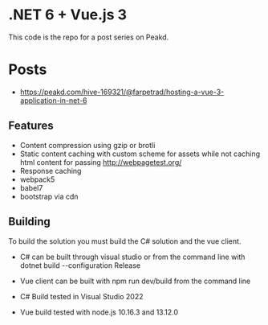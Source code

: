 # .NET 6 + Vue.js 3

This code is the repo for a post series on Peakd. 

# Posts
* https://peakd.com/hive-169321/@farpetrad/hosting-a-vue-3-application-in-net-6

## Features
 * Content compression using gzip or brotli 
 * Static content caching with custom scheme for assets while not caching html content for passing http://webpagetest.org/ 
 * Response caching
 * webpack5
 * babel7
 * bootstrap via cdn


## Building
To build the solution you must build the C# solution and the vue client.  
* C# can be built through visual studio or from the command line with dotnet build --configuration Release
* Vue client can be built with npm run dev/build from the command line

* C# Build tested in Visual Studio 2022
* Vue build tested with node.js 10.16.3 and 13.12.0
